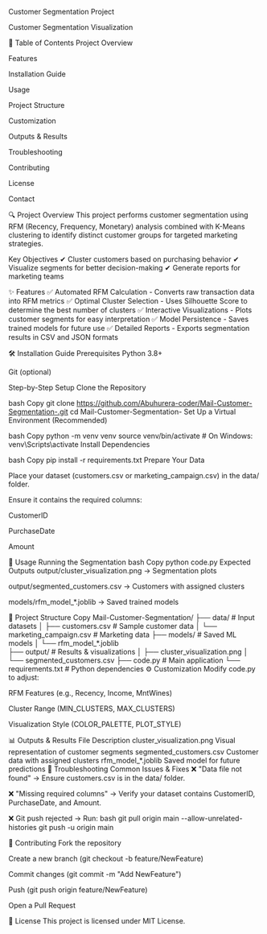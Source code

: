 Customer Segmentation Project

Customer Segmentation Visualization

📌 Table of Contents
Project Overview

Features

Installation Guide

Usage

Project Structure

Customization

Outputs & Results

Troubleshooting

Contributing

License

Contact

🔍 Project Overview
This project performs customer segmentation using RFM (Recency, Frequency, Monetary) analysis combined with K-Means clustering to identify distinct customer groups for targeted marketing strategies.

Key Objectives
✔ Cluster customers based on purchasing behavior
✔ Visualize segments for better decision-making
✔ Generate reports for marketing teams

✨ Features
✅ Automated RFM Calculation - Converts raw transaction data into RFM metrics
✅ Optimal Cluster Selection - Uses Silhouette Score to determine the best number of clusters
✅ Interactive Visualizations - Plots customer segments for easy interpretation
✅ Model Persistence - Saves trained models for future use
✅ Detailed Reports - Exports segmentation results in CSV and JSON formats

🛠 Installation Guide
Prerequisites
Python 3.8+

Git (optional)

Step-by-Step Setup
Clone the Repository

bash
Copy
git clone https://github.com/Abuhurera-coder/Mail-Customer-Segmentation-.git
cd Mail-Customer-Segmentation-
Set Up a Virtual Environment (Recommended)

bash
Copy
python -m venv venv
source venv/bin/activate  # On Windows: venv\Scripts\activate
Install Dependencies

bash
Copy
pip install -r requirements.txt
Prepare Your Data

Place your dataset (customers.csv or marketing_campaign.csv) in the data/ folder.

Ensure it contains the required columns:

CustomerID

PurchaseDate

Amount

🚀 Usage
Running the Segmentation
bash
Copy
python code.py
Expected Outputs
output/cluster_visualization.png → Segmentation plots

output/segmented_customers.csv → Customers with assigned clusters

models/rfm_model_*.joblib → Saved trained models

📂 Project Structure
Copy
Mail-Customer-Segmentation/
├── data/                   # Input datasets
│   ├── customers.csv       # Sample customer data
│   └── marketing_campaign.csv  # Marketing data
├── models/                 # Saved ML models
│   └── rfm_model_*.joblib  
├── output/                 # Results & visualizations
│   ├── cluster_visualization.png
│   └── segmented_customers.csv
├── code.py                 # Main application
└── requirements.txt        # Python dependencies
⚙ Customization
Modify code.py to adjust:

RFM Features (e.g., Recency, Income, MntWines)

Cluster Range (MIN_CLUSTERS, MAX_CLUSTERS)

Visualization Style (COLOR_PALETTE, PLOT_STYLE)

📊 Outputs & Results
File	Description
cluster_visualization.png	Visual representation of customer segments
segmented_customers.csv	Customer data with assigned clusters
rfm_model_*.joblib	Saved model for future predictions
🔧 Troubleshooting
Common Issues & Fixes
❌ "Data file not found"
→ Ensure customers.csv is in the data/ folder.

❌ "Missing required columns"
→ Verify your dataset contains CustomerID, PurchaseDate, and Amount.

❌ Git push rejected
→ Run:
bash git pull origin main --allow-unrelated-histories git push -u origin main

🤝 Contributing
Fork the repository

Create a new branch (git checkout -b feature/NewFeature)

Commit changes (git commit -m "Add NewFeature")

Push (git push origin feature/NewFeature)

Open a Pull Request

📜 License
This project is licensed under MIT License.
